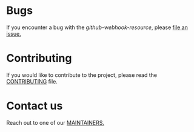 # Bugs
If you encounter a bug with the *github-webhook-resource*, please [file an issue.](https://github.com/homedepot/github-webhook-resource/issues)

# Contributing
If you would like to contribute to the project, please read the [CONTRIBUTING](CONTRIBUTING.md) file.

# Contact us
Reach out to one of our [MAINTAINERS.](MAINTAINERS.md)